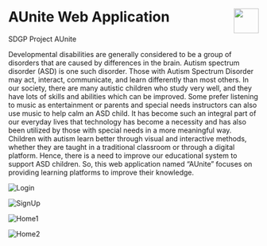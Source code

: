 <h1>AUnite Web Application <img align="right" src="https://user-images.githubusercontent.com/126225500/229269867-d996e120-c7ab-4d08-986c-78fd9b073dd9.png" height="50" width="50"></h1>



SDGP Project AUnite

Developmental disabilities are generally considered to be a group of disorders that are caused by 
differences in the brain. Autism spectrum disorder (ASD) is one such disorder. Those with Autism 
Spectrum Disorder may act, interact, communicate, and learn differently than most others. In 
our society, there are many autistic children who study very well, and they have lots of skills and 
abilities which can be improved. Some prefer listening to music as entertainment or parents and 
special needs instructors can also use music to help calm an ASD child. It has become such an 
integral part of our everyday lives that technology has become a necessity and has also been 
utilized by those with special needs in a more meaningful way. Children with autism learn better 
through visual and interactive methods, whether they are taught in a traditional classroom or 
through a digital platform. Hence, there is a need to improve our educational system to support 
ASD children. So, this web application named “AUnite” focuses on providing learning platforms 
to improve their knowledge.



![Login](https://user-images.githubusercontent.com/126225500/229269356-4d5596d0-8980-4006-82a2-fc5cef024a18.png)

![SignUp](https://user-images.githubusercontent.com/126225500/229269366-502106fc-c7d2-4241-8ad5-259c27c38d61.png)

![Home1](https://user-images.githubusercontent.com/126225500/229269445-5d9d338a-c69f-4e49-9f65-1b5385f8c8a9.png)

![Home2](https://user-images.githubusercontent.com/126225500/229269497-01d051b9-9042-4207-8a75-a00b9636dcfd.png)





